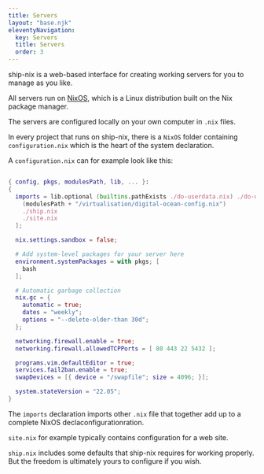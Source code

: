 ```yaml
---
title: Servers
layout: "base.njk"
eleventyNavigation:
  key: Servers
  title: Servers
  order: 3
---
```


ship-nix is a web-based interface for creating working servers for you to manage as you like.

All servers run on <a href="https://NixOS.org">NixOS</a>, which is a Linux distribution built on the Nix package manager.

The servers are configured locally on your own computer in `.nix` files.

In every project that runs on ship-nix, there is a `NixOS` folder containing `configuration.nix` which is the heart of the system declaration.

A `configuration.nix` can for example look like this:

```nix

{ config, pkgs, modulesPath, lib, ... }:
{
  imports = lib.optional (builtins.pathExists ./do-userdata.nix) ./do-userdata.nix ++ [
    (modulesPath + "/virtualisation/digital-ocean-config.nix")
    ./ship.nix
    ./site.nix
  ];

  nix.settings.sandbox = false;

  # Add system-level packages for your server here
  environment.systemPackages = with pkgs; [
    bash
  ];

  # Automatic garbage collection
  nix.gc = {
    automatic = true;
    dates = "weekly";
    options = "--delete-older-than 30d";
  };

  networking.firewall.enable = true;
  networking.firewall.allowedTCPPorts = [ 80 443 22 5432 ];

  programs.vim.defaultEditor = true;
  services.fail2ban.enable = true;
  swapDevices = [{ device = "/swapfile"; size = 4096; }];

  system.stateVersion = "22.05";
}

```

The `imports` declaration imports other `.nix` file that together add up to a complete NixOS declaconfigurationration.

`site.nix` for example typically contains configuration for a web site.

`ship.nix` includes some defaults that ship-nix requires for working properly. But the freedom is ultimately yours to configure if you wish.
